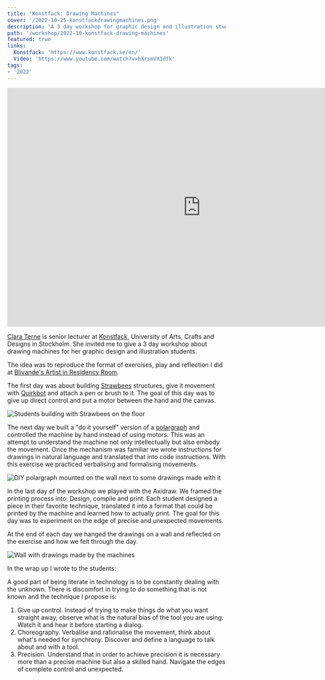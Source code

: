 ```yaml
---
title: "Konstfack: Drawing Machines"
cover: '/2022-10-25-konstfackdrawingmachines.png'
description: "A 3 day workshop for graphic design and illustration students about drawing machines where we explored the poetics of mechanical movement."
path: '/workshop/2022-10-konstfack-drawing-machines'
featured: true
links:
  Konstfack: 'https://www.konstfack.se/en/'
  Video: 'https://www.youtube.com/watch?v=hXrsmVX1dfk'
tags:
- '2022'
---
```


<iframe width="890" height="550" src="https://www.youtube-nocookie.com/embed/hXrsmVX1dfk" frameborder="0" allow="accelerometer; autoplay; encrypted-media; gyroscope; picture-in-picture" allowfullscreen></iframe>

[Clara Terne](http://www.claraterne.com/) is senior lecturer at [Konstfack](https://www.konstfack.se/en/), University of Arts, Crafts and Designs in Stockholm. She invited me to give a 3 day workshop about drawing machines for her graphic design and illustration students.

The idea was to reproduce the format of exercises, play and reflection I did at [Blivande's Artist in Residency Room](/blog/2021-10-02-printing-at-tau/).

The first day was about building [Strawbees](https://strawbees.com) structures, give it movement with [Quirkbot](https://strawbees.com/product/coding-and-robotics-kit-quirkbot/) and attach a pen or brush to it. The goal of this day was to give up direct control and put a motor between the hand and the canvas.

![Students building with Strawbees on the floor](./2022-10-25-konstfackdrawingmachines0.jpg)

The next day we built a "do it yourself" version of a [polargraph](https://en.wikipedia.org/wiki/Polar_plotter) and controlled the machine by hand instead of using motors. This was an attempt to understand the machine not only intellectually but also embody the movement. Once the mechanism was familiar we wrote instructions for drawings in natural language and translated that into code instructions. With this exercise we practiced verbalising and formalising movements.

![DIY polargraph mounted on the wall next to some drawings made with it](./2022-10-25-konstfackdrawingmachines1.jpg)

In the last day of the workshop we played with the Axidraw. We framed the printing process into: Design, compile and print. Each student designed a piece in their favorite technique, translated it into a format that could be printed by the machine and learned how to actually print. The goal for this day was to experiment on the edge of precise and unexpected movements.

At the end of each day we hanged the drawings on a wall and reflected on the exercise and how we felt through the day.

![Wall with drawings made by the machines](./2022-10-25-konstfackdrawingmachines2.jpg)

In the wrap up I wrote to the students:

A good part of being literate in technology is to be constantly dealing with the unknown. There is discomfort in trying to do something that is not known and the technique I propose is:

1. Give up control. Instead of trying to make things do what you want straight away, observe what is the natural bias of the tool you are using. Watch it and hear it before starting a dialog.
2. Choreography. Verbalise and rationalise the movement, think about what's needed for synchrony. Discover and define a language to talk about and with a tool.
3. Precision. Understand that in order to achieve precision it is necessary more than a precise machine but also a skilled hand. Navigate the edges of complete control and unexpected.

